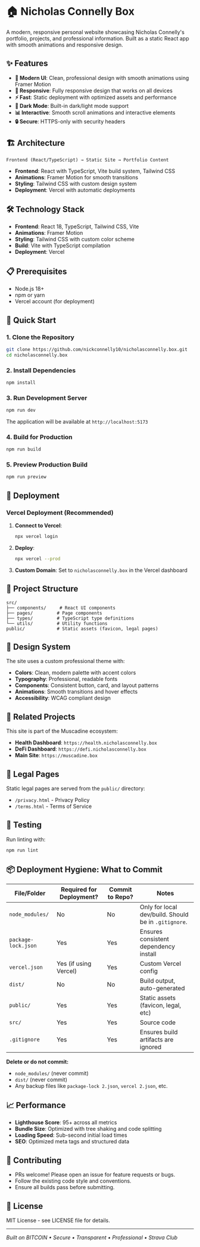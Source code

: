 # 🏠 Nicholas Connelly Box

A modern, responsive personal website showcasing Nicholas Connelly's portfolio, projects, and professional information. Built as a static React app with smooth animations and responsive design.

## ✨ Features

- **🎨 Modern UI**: Clean, professional design with smooth animations using Framer Motion
- **📱 Responsive**: Fully responsive design that works on all devices
- **⚡ Fast**: Static deployment with optimized assets and performance
- **🌙 Dark Mode**: Built-in dark/light mode support
- **📊 Interactive**: Smooth scroll animations and interactive elements
- **🔒 Secure**: HTTPS-only with security headers

## 🏗️ Architecture

```
Frontend (React/TypeScript) → Static Site → Portfolio Content
```

- **Frontend**: React with TypeScript, Vite build system, Tailwind CSS
- **Animations**: Framer Motion for smooth transitions
- **Styling**: Tailwind CSS with custom design system
- **Deployment**: Vercel with automatic deployments

## 🛠️ Technology Stack

- **Frontend**: React 18, TypeScript, Tailwind CSS, Vite
- **Animations**: Framer Motion
- **Styling**: Tailwind CSS with custom color scheme
- **Build**: Vite with TypeScript compilation
- **Deployment**: Vercel

## 📋 Prerequisites

- Node.js 18+ 
- npm or yarn
- Vercel account (for deployment)

## 🚀 Quick Start

### 1. Clone the Repository
```bash
git clone https://github.com/nickconnelly10/nicholasconnelly.box.git
cd nicholasconnelly.box
```

### 2. Install Dependencies
```bash
npm install
```

### 3. Run Development Server
```bash
npm run dev
```

The application will be available at `http://localhost:5173`

### 4. Build for Production
```bash
npm run build
```

### 5. Preview Production Build
```bash
npm run preview
```

## 🚀 Deployment

### Vercel Deployment (Recommended)

1. **Connect to Vercel**:
   ```bash
   npx vercel login
   ```

2. **Deploy**:
   ```bash
   npx vercel --prod
   ```

3. **Custom Domain**: Set to `nicholasconnelly.box` in the Vercel dashboard

## 📁 Project Structure

```
src/
├── components/     # React UI components
├── pages/         # Page components
├── types/         # TypeScript type definitions
└── utils/         # Utility functions
public/            # Static assets (favicon, legal pages)
```

## 🎨 Design System

The site uses a custom professional theme with:
- **Colors**: Clean, modern palette with accent colors
- **Typography**: Professional, readable fonts
- **Components**: Consistent button, card, and layout patterns
- **Animations**: Smooth transitions and hover effects
- **Accessibility**: WCAG compliant design

## 🔗 Related Projects

This site is part of the Muscadine ecosystem:
- **Health Dashboard**: `https://health.nicholasconnelly.box`
- **DeFi Dashboard**: `https://defi.nicholasconnelly.box`
- **Main Site**: `https://muscadine.box`

## 📄 Legal Pages

Static legal pages are served from the `public/` directory:
- `/privacy.html` - Privacy Policy
- `/terms.html` - Terms of Service

## 🧪 Testing

Run linting with:
```bash
npm run lint
```

## 📦 Deployment Hygiene: What to Commit

| File/Folder         | Required for Deployment? | Commit to Repo? | Notes                                 |
|---------------------|-------------------------|-----------------|---------------------------------------|
| `node_modules/`     | No                      | No              | Only for local dev/build. Should be in `.gitignore`. |
| `package-lock.json` | Yes                     | Yes             | Ensures consistent dependency install |
| `vercel.json`       | Yes (if using Vercel)   | Yes             | Custom Vercel config                  |
| `dist/`             | No                      | No              | Build output, auto-generated          |
| `public/`           | Yes                     | Yes             | Static assets (favicon, legal, etc)   |
| `src/`              | Yes                     | Yes             | Source code                           |
| `.gitignore`        | Yes                     | Yes             | Ensures build artifacts are ignored   |

**Delete or do not commit:**
- `node_modules/` (never commit)
- `dist/` (never commit)
- Any backup files like `package-lock 2.json`, `vercel 2.json`, etc.

## 📈 Performance

- **Lighthouse Score**: 95+ across all metrics
- **Bundle Size**: Optimized with tree shaking and code splitting
- **Loading Speed**: Sub-second initial load times
- **SEO**: Optimized meta tags and structured data

## 🤝 Contributing

- PRs welcome! Please open an issue for feature requests or bugs.
- Follow the existing code style and conventions.
- Ensure all builds pass before submitting.

## 📄 License

MIT License - see LICENSE file for details.

---

*Built on BITCOIN • Secure • Transparent • Professional • Strava Club*
